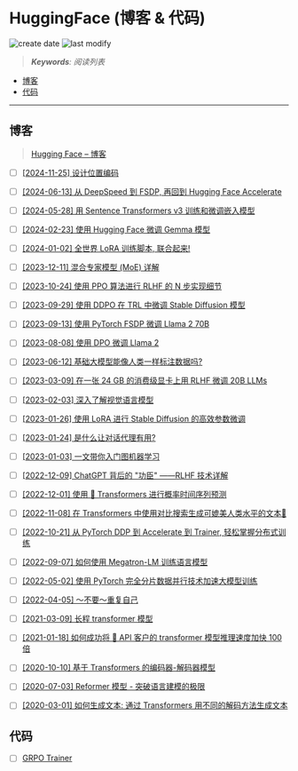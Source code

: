 HuggingFace (博客 & 代码)
===
<!--START_SECTION:badge-->
![create date](https://img.shields.io/static/v1?label=create%20date&message=2025-08-17&label_color=gray&color=lightsteelblue&style=flat-square)
![last modify](https://img.shields.io/static/v1?label=last%20modify&message=2025-08-17%2005%3A14%3A41&label_color=gray&color=thistle&style=flat-square)
<!--END_SECTION:badge-->
<!--info
date: 2025-08-17 04:47:17
top: false
draft: false
hidden: true
level: 0
tags: [read]
-->

> ***Keywords**: 阅读列表*

<!--START_SECTION:paper_title-->
<!--END_SECTION:paper_title-->

<!--START_SECTION:toc-->
- [博客](#博客)
- [代码](#代码)
<!--END_SECTION:toc-->

---

## 博客
> [Hugging Face – 博客](https://huggingface.co/blog/zh)

- [ ] [[2024-11-25] 设计位置编码](https://huggingface.co/blog/zh/designing-positional-encoding)
- [ ] [[2024-06-13] 从 DeepSpeed 到 FSDP, 再回到 Hugging Face Accelerate](https://huggingface.co/blog/zh/deepspeed-to-fsdp-and-back)
- [ ] [[2024-05-28] 用 Sentence Transformers v3 训练和微调嵌入模型](https://huggingface.co/blog/zh/train-sentence-transformers)
- [ ] [[2024-02-23] 使用 Hugging Face 微调 Gemma 模型](https://huggingface.co/blog/zh/gemma-peft)
- [ ] [[2024-01-02] 全世界 LoRA 训练脚本, 联合起来!](https://huggingface.co/blog/zh/sdxl_lora_advanced_script)
- [ ] [[2023-12-11] 混合专家模型 (MoE) 详解](https://huggingface.co/blog/zh/moe)
- [ ] [[2023-10-24] 使用 PPO 算法进行 RLHF 的 N 步实现细节](https://huggingface.co/blog/zh/the_n_implementation_details_of_rlhf_with_ppo)
- [ ] [[2023-09-29] 使用 DDPO 在 TRL 中微调 Stable Diffusion 模型](https://huggingface.co/blog/zh/trl-ddpo)
- [ ] [[2023-09-13] 使用 PyTorch FSDP 微调 Llama 2 70B](https://huggingface.co/blog/zh/ram-efficient-pytorch-fsdp)
- [ ] [[2023-08-08] 使用 DPO 微调 Llama 2](https://huggingface.co/blog/zh/dpo-trl)
- [ ] [[2023-06-12] 基础大模型能像人类一样标注数据吗? ](https://huggingface.co/blog/zh/open-llm-leaderboard-rlhf)
- [ ] [[2023-03-09] 在一张 24 GB 的消费级显卡上用 RLHF 微调 20B LLMs](https://huggingface.co/blog/zh/trl-peft)
- [ ] [[2023-02-03] 深入了解视觉语言模型](https://huggingface.co/blog/zh/vision_language_pretraining)
- [ ] [[2023-01-26] 使用 LoRA 进行 Stable Diffusion 的高效参数微调](https://huggingface.co/blog/zh/lora)
- [ ] [[2023-01-24] 是什么让对话代理有用? ](https://huggingface.co/blog/zh/dialog-agents)
- [ ] [[2023-01-03] 一文带你入门图机器学习](https://huggingface.co/blog/zh/intro-graphml)
- [ ] [[2022-12-09] ChatGPT 背后的 "功臣" ——RLHF 技术详解](https://huggingface.co/blog/zh/rlhf)
- [ ] [[2022-12-01] 使用 🤗 Transformers 进行概率时间序列预测](https://huggingface.co/blog/zh/time-series-transformers)
- [ ] [[2022-11-08] 在 Transformers 中使用对比搜索生成可媲美人类水平的文本🤗](https://huggingface.co/blog/zh/introducing-csearch)
- [ ] [[2022-10-21] 从 PyTorch DDP 到 Accelerate 到 Trainer, 轻松掌握分布式训练](https://huggingface.co/blog/zh/pytorch-ddp-accelerate-transformers)
- [ ] [[2022-09-07] 如何使用 Megatron-LM 训练语言模型](https://huggingface.co/blog/zh/megatron-training)
- [ ] [[2022-05-02] 使用 PyTorch 完全分片数据并行技术加速大模型训练](https://huggingface.co/blog/zh/pytorch-fsdp)
- [ ] [[2022-04-05] 〜不要〜重复自己](https://huggingface.co/blog/zh/transformers-design-philosophy)
- [ ] [[2021-03-09] 长程 transformer 模型](https://huggingface.co/blog/zh/long-range-transformers)
- [ ] [[2021-01-18] 如何成功将 🤗 API 客户的 transformer 模型推理速度加快 100 倍](https://huggingface.co/blog/zh/accelerated-inference)
- [ ] [[2020-10-10] 基于 Transformers 的编码器-解码器模型](https://huggingface.co/blog/zh/encoder-decoder)
- [ ] [[2020-07-03] Reformer 模型 - 突破语言建模的极限](https://huggingface.co/blog/zh/reformer)
- [ ] [[2020-03-01] 如何生成文本: 通过 Transformers 用不同的解码方法生成文本](https://huggingface.co/blog/zh/how-to-generate)


## 代码

- [ ] [GRPO Trainer](https://huggingface.co/docs/trl/v0.16.1/en/grpo_trainer)